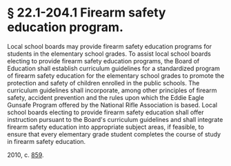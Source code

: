# § 22.1-204.1 Firearm safety education program.

<p>Local school boards may provide firearm safety education programs for students in the elementary school grades. To assist local school boards electing to provide firearm safety education programs, the Board of Education shall establish curriculum guidelines for a standardized program of firearm safety education for the elementary school grades to promote the protection and safety of children enrolled in the public schools. The curriculum guidelines shall incorporate, among other principles of firearm safety, accident prevention and the rules upon which the Eddie Eagle Gunsafe Program offered by the National Rifle Association is based. Local school boards electing to provide firearm safety education shall offer instruction pursuant to the Board's curriculum guidelines and shall integrate firearm safety education into appropriate subject areas, if feasible, to ensure that every elementary grade student completes the course of study in firearm safety education.</p><p>2010, c. <a href='http://lis.virginia.gov/cgi-bin/legp604.exe?101+ful+CHAP0859'>859</a>.</p>